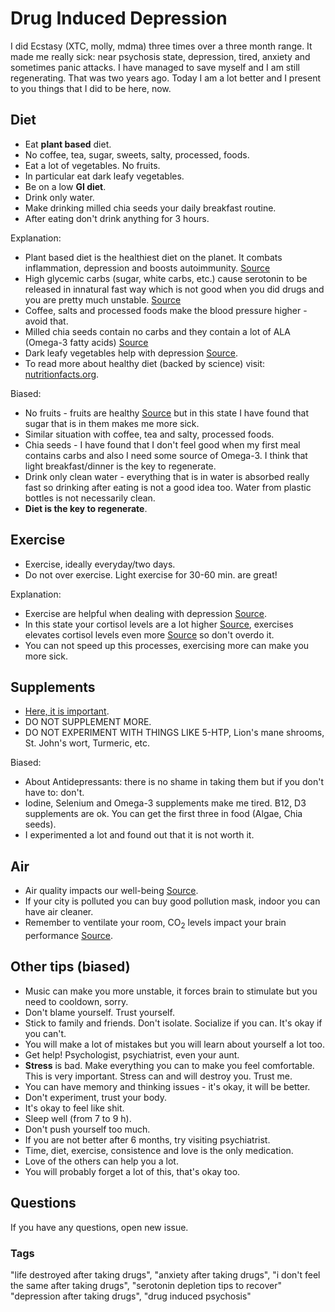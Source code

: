 # Drug Induced Depression
I did Ecstasy (XTC, molly, mdma) three times over a three month range. It made me really sick: near psychosis state, depression, tired, anxiety and sometimes panic attacks.
I have managed to save myself and I am still regenerating. That was two years ago. Today I am a lot better and I present to you things that I did to be here, now.

## Diet
- Eat **plant based** diet.
- No coffee, tea, sugar, sweets, salty, processed, foods.
- Eat a lot of vegetables. No fruits.
- In particular eat dark leafy vegetables.
- Be on a low **GI diet**.
- Drink only water.
- Make drinking milled chia seeds your daily breakfast routine.
- After eating don't drink anything for 3 hours.

Explanation:
- Plant based diet is the healthiest diet on the planet. It combats inflammation, depression and boosts autoimmunity. [Source](https://nutritionfacts.org/video/what-is-the-healthiest-diet/)
- High glycemic carbs (sugar, white carbs, etc.) cause serotonin to be released in innatural fast way which is not good when you did drugs and you are pretty much unstable. [Source](https://www.ncbi.nlm.nih.gov/pubmed/8697046)
- Coffee, salts and processed foods make the blood pressure higher - avoid that.
- Milled chia seeds contain no carbs and they contain a lot of ALA (Omega-3 fatty acids) [Source](https://nutritionfacts.org/?s=chia+seeds)
- Dark leafy vegetables help with depression [Source](https://nutritionfacts.org/topics/depression/).
- To read more about healthy diet (backed by science) visit: [nutritionfacts.org](https://nutritionfacts.org/).

Biased:
- No fruits - fruits are healthy [Source](https://nutritionfacts.org/video/how-much-fruit-is-too-much/) but in this state I have found that sugar that is in them makes me more sick.
- Similar situation with coffee, tea and salty, processed foods.
- Chia seeds - I have found that I don't feel good when my first meal contains carbs and also I need some source of Omega-3. I think that light breakfast/dinner is the key to regenerate.
- Drink only clean water - everything that is in water is absorbed really fast so drinking after eating is not a good idea too. Water from plastic bottles is not necessarily clean.
- **Diet is the key to regenerate**.

## Exercise
- Exercise, ideally everyday/two days.
- Do not over exercise. Light exercise for 30-60 min. are great!

Explanation:
- Exercise are helpful when dealing with depression [Source](https://nutritionfacts.org/video/exercise-vs-drugs-for-depression/).
- In this state your cortisol levels are a lot higher [Source](https://www.zrtlab.com/blog/archive/impact-hormones-serotonin-depression/), exercises elevates cortisol levels even more [Source](https://www.dnafit.com/us/advice/fitness/cortisol-stress-and-exercise.asp) so don't overdo it.
- You can not speed up this processes, exercising more can make you more sick.

## Supplements
- [Here, it is important](https://nutritionfacts.org/2011/09/12/dr-gregers-2011-optimum-nutrition-recommendations/).
- DO NOT SUPPLEMENT MORE. 
- DO NOT EXPERIMENT WITH THINGS LIKE 5-HTP, Lion's mane shrooms, St. John's wort, Turmeric, etc.

Biased:
- About Antidepressants: there is no shame in taking them but if you don't have to: don't.
- Iodine, Selenium and Omega-3 supplements make me tired. B12, D3 supplements are ok. You can get the first three in food (Algae, Chia seeds).
- I experimented a lot and found out that it is not worth it.

## Air
- Air quality impacts our well-being [Source](https://nutritionfacts.org/topics/air-pollution/).
- If your city is polluted you can buy good pollution mask, indoor you can have air cleaner.
- Remember to ventilate your room, CO<sub>2</sub> levels impact your brain performance [Source](https://www.ncbi.nlm.nih.gov/pubmed/3114218).

## Other tips (biased)
- Music can make you more unstable, it forces brain to stimulate but you need to cooldown, sorry.
- Don't blame yourself. Trust yourself.
- Stick to family and friends. Don't isolate. Socialize if you can. It's okay if you can't.
- You will make a lot of mistakes but you will learn about yourself a lot too.
- Get help! Psychologist, psychiatrist, even your aunt.
- **Stress** is bad. Make everything you can to make you feel comfortable. This is very important. Stress can and will destroy you. Trust me.
- You can have memory and thinking issues - it's okay, it will be better.
- Don't experiment, trust your body.
- It's okay to feel like shit.
- Sleep well (from 7 to 9 h).
- Don't push yourself too much.
- If you are not better after 6 months, try visiting psychiatrist.
- Time, diet, exercise, consistence and love is the only medication.
- Love of the others can help you a lot.
- You will probably forget a lot of this, that's okay too.

## Questions
If you have any questions, open new issue.

### Tags
"life destroyed after taking drugs", "anxiety after taking drugs", "i don't feel the same after taking drugs", "serotonin depletion tips to recover"  
"depression after taking drugs", "drug induced psychosis"
